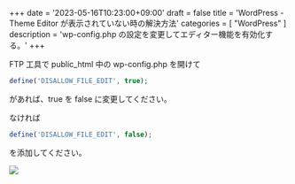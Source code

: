 +++
date = '2023-05-16T10:23:00+09:00'
draft = false
title = 'WordPress - Theme Editor が表示されていない時の解決方法'
categories = [ "WordPress" ]
description = 'wp-config.php の設定を変更してエディター機能を有効化する。'
+++

FTP 工具で public_html 中の wp-config.php を開けて

```php
define('DISALLOW_FILE_EDIT', true);
```

があれば、true を false に変更してください。

なければ

```php
define('DISALLOW_FILE_EDIT', false);
```

を添加してください。

![](https://image.icysamon.jp/disallow_file_edit.webp)
